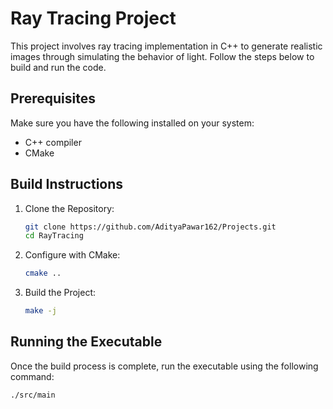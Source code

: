 # Ray Tracing Project

This project involves ray tracing implementation in C++ to generate realistic images through simulating the behavior of light. Follow the steps below to build and run the code.

## Prerequisites

Make sure you have the following installed on your system:

- C++ compiler
- CMake

## Build Instructions

1. Clone the Repository:
   ```bash
   git clone https://github.com/AdityaPawar162/Projects.git
   cd RayTracing

2. Configure with CMake:
   ```bash
   cmake ..
3. Build the Project:
   ```bash
   make -j

## Running the Executable
Once the build process is complete, run the executable using the following command:

   ```bash
   ./src/main 
   ```


